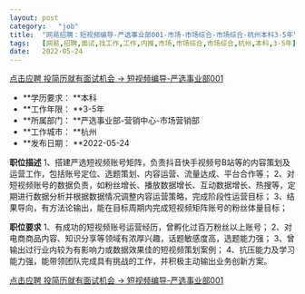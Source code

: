 ```yaml
---
layout:	post
category:	"job"
title:	"网易招聘：短视频编导-严选事业部001-市场-市场综合-市场综合-杭州本科3-5年"
tags:	[网易,招聘,面试,找工作,工作,内推,市场,市场综合,市场综合,杭州,本科,3-5年]
date:	2022-05-24
---
```


[点击应聘 投简历就有面试机会 -> 短视频编导-严选事业部001](http://mobile.bole.netease.com/bole/boleDetail?id=40188&employeeId=346f03c3cda5f04c&key=all)



- **学历要求： **本科
- **工作年限： **3-5年
- **所属部门： **严选事业部-营销中心-市场营销部
- **工作城市： **杭州
- **发布日期： **2022-05-24



**职位描述**
1、搭建严选短视频账号矩阵，负责抖音快手视频号B站等的内容策划及运营工作，包括账号定位、选题策划、内容运营、流量达成、平台合作等；
2、对短视频账号的数据负责，如粉丝增长、播放数据增长、互动数据增长、热搜等，定期进行数据分析并根据数据情况调整内容运营策略，完成阶段性运营目标；
3、结果导向，有方法论输出，能在目标周期内完成短视频矩阵账号的粉丝体量目标；



**职位要求**
1、有成功的短视频账号运营经历，曾孵化过百万粉丝以上账号；
2、对电商商品内容、知识分享等领域有浓厚兴趣，话题敏感度高，选题能力强；
3、曾输出过行业内较为有影响力或数据效果佳的短视频策划案例；
4、抗压能力及学习能力强，能带领团队完成具有挑战的工作，并积极主动输出业务创新方案。



[点击应聘 投简历就有面试机会 -> 短视频编导-严选事业部001](http://mobile.bole.netease.com/bole/boleDetail?id=40188&employeeId=346f03c3cda5f04c&key=all)